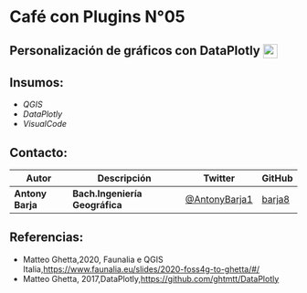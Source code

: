 # **Café con Plugins N°05**

## **Personalización de gráficos con DataPlotly** </b><img src='https://plugins.qgis.org//media/packages/2020/icon_xeDd1Oa.png' height=25 align='center'></p>

## Insumos: 

 * *QGIS* 
 * *DataPlotly*
 * *VisualCode*

## Contacto:

|Autor|Descripción|Twitter |GitHub|
| --- | ----------- |----|----|
|**Antony Barja**| **Bach.Ingeniería Geográfica**| [@AntonyBarja1](https://twitter.com/AntonyBarja1) | [barja8](https://github.com/barja8) |


## Referencias:
 * Matteo Ghetta,2020, Faunalia e QGIS Italia,https://www.faunalia.eu/slides/2020-foss4g-to-ghetta/#/
 * Matteo Ghetta, 2017,DataPlotly,https://github.com/ghtmtt/DataPlotly 







